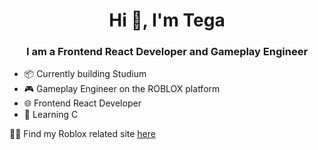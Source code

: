 <h1 align="center">Hi 👋, I'm Tega</h1>
<h3 align="center">I am a Frontend React Developer and Gameplay Engineer</h3>

- 📦 Currently building Studium
- 🎮 Gameplay Engineer on the ROBLOX platform
- 🌐 Frontend React Developer
- 📖 Learning C

👨‍💻 Find my Roblox related site [here](https://tegabc.co.uk)

<!--
**TegaBC/TegaBC** is a ✨ _special_ ✨ repository because its `README.md` (this file) appears on your GitHub profile.

Here are some ideas to get you started:

- 🔭 I’m currently working on ...
- 🌱 I’m currently learning ...
- 👯 I’m looking to collaborate on ...
- 🤔 I’m looking for help with ...
- 💬 Ask me about ...
- 📫 How to reach me: ...
- 😄 Pronouns: ...
- ⚡ Fun fact: ...
-->

